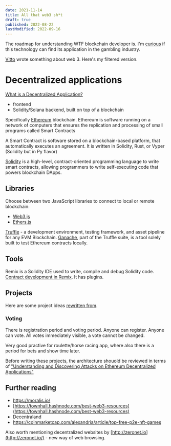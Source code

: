 ```yaml
---
date: 2021-11-14
title: All that web3 sh*t
draft: true
published: 2022-08-22
lastModified: 2022-09-16
---
```


The roadmap for understanding WTF blockchain developer is. I'm [curious](https://twitter.com/mikolasan/status/1440242044518027268) if this technology can find its application in the gambling industry.

[Vitto](https://twitter.com/VittoStack/status/1439980837899055108) wrote something about web 3. Here's my filtered version.


# Decentralized applications

[What is a Decentralized Application?](https://youtu.be/F50OrwV6Uk8)

- frontend
- Solidity/Solana backend, built on top of a blockchain

Specifically [Ethereum](https://youtube.com/watch?v=gjwr-7PgpN8) blockchain. Ethereum is software running on a network of computers that ensures the replication and processing of small programs called Smart Contracts

A Smart Contract is software stored on a blockchain-based platform, that automatically executes an agreement. It is written in Solidity, Rust, or Vyper (Solidity but in Py flavor)

[Solidity](https://youtube.com/watch?v=M576WGiDBdQ) is a high-level, contract-oriented programming language to write smart contracts, allowing programmers to write self-executing code that powers blockchain DApps.


## Libraries 

Choose between two JavaScript libraries to connect to local or remote blockchain:

- [Web3.js](https://youtube.com/watch?v=t3wM5903ty0&list=PLS5SEs8ZftgXlCGXNfzKdq7nGBcIaVOdN)
- [Ethers.js](https://youtube.com/watch?v=a0osIaAOFSE)

[Truffle](https://youtube.com/watch?v=62f757RVEvU&t=172s) - a development environment, testing framework, and asset pipeline for any EVM Blockchain. [Ganache](https://trufflesuite.com/docs/ganache/overview), part of the Truffle suite, is a tool solely built to test Ethereum contracts locally.


## Tools

Remix is a Solidity IDE used to write, compile and debug Solidity code. [Contract development in Remix](https://youtu.be/p3C7jljTXaA). It has plugins.


## Projects

Here are some project ideas [rewritten from](https://ethhole.com/challenge).

### Voting

There is registration period and voting period. Anyone can register. Anyone can vote. All votes immediately visible, a vote cannot be changed. 



Very good practive for roulette/horse racing app, where also there is a period for bets and show time later.

Before writing these projects, the architecture shouold be reviewed in terms of ["Understanding and Discovering Attacks on Ethereum Decentralized Applications"](https://www.usenix.org/system/files/sec21summer_su.pdf)

## Further reading

- https://moralis.io/
- [https://townhall.hashnode.com/best-web3-resources](https://townhall.hashnode.com/best-web3-resources)
- Decentraland
- https://coinmarketcap.com/alexandria/article/top-free-p2e-nft-games

Also worth mentioning decentralized websites by [http://zeronet.io](http://zeronet.io/) - new way of web browsing.